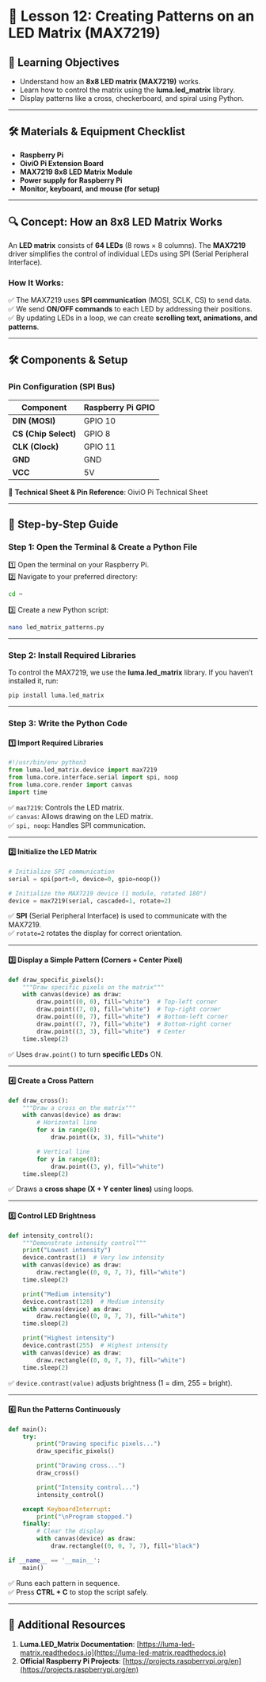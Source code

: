 # 📝 Lesson 12: Creating Patterns on an LED Matrix (MAX7219)  

## 🎯 Learning Objectives  
- Understand how an **8x8 LED matrix (MAX7219)** works.  
- Learn how to control the matrix using the **luma.led_matrix** library.  
- Display patterns like a cross, checkerboard, and spiral using Python.  

---

## 🛠️ Materials & Equipment Checklist  
- **Raspberry Pi**  
- **OiviO Pi Extension Board**  
- **MAX7219 8x8 LED Matrix Module**  
- **Power supply for Raspberry Pi**  
- **Monitor, keyboard, and mouse (for setup)**  

---

## 🔍 Concept: How an 8x8 LED Matrix Works  

An **LED matrix** consists of **64 LEDs** (8 rows × 8 columns). The **MAX7219** driver simplifies the control of individual LEDs using SPI (Serial Peripheral Interface).  

### How It Works:  
✅ The MAX7219 uses **SPI communication** (MOSI, SCLK, CS) to send data.  
✅ We send **ON/OFF commands** to each LED by addressing their positions.  
✅ By updating LEDs in a loop, we can create **scrolling text, animations, and patterns**.  

---

## 🛠️ Components & Setup  

### Pin Configuration (SPI Bus)  

| Component | Raspberry Pi GPIO |  
|-----------|------------------|  
| **DIN (MOSI)** | GPIO 10 |  
| **CS (Chip Select)** | GPIO 8 |  
| **CLK (Clock)** | GPIO 11 |  
| **GND** | GND |  
| **VCC** | 5V |  

🔗 **Technical Sheet & Pin Reference**: OiviO Pi Technical Sheet  

---

## 🚀 Step-by-Step Guide  

### **Step 1: Open the Terminal & Create a Python File**  
1️⃣ Open the terminal on your Raspberry Pi.  
2️⃣ Navigate to your preferred directory:  
   ```bash
   cd ~
   ```  
3️⃣ Create a new Python script:  
   ```bash
   nano led_matrix_patterns.py
   ```  

---

### **Step 2: Install Required Libraries**  
To control the MAX7219, we use the **luma.led_matrix** library. If you haven’t installed it, run:  
```bash
pip install luma.led_matrix
```  

---

### **Step 3: Write the Python Code**  

#### **1️⃣ Import Required Libraries**  
```python
#!/usr/bin/env python3
from luma.led_matrix.device import max7219
from luma.core.interface.serial import spi, noop
from luma.core.render import canvas
import time
```
✅ `max7219`: Controls the LED matrix.  
✅ `canvas`: Allows drawing on the LED matrix.  
✅ `spi, noop`: Handles SPI communication.  

---

#### **2️⃣ Initialize the LED Matrix**  
```python
# Initialize SPI communication
serial = spi(port=0, device=0, gpio=noop())

# Initialize the MAX7219 device (1 module, rotated 180°)
device = max7219(serial, cascaded=1, rotate=2)
```
✅ **SPI** (Serial Peripheral Interface) is used to communicate with the MAX7219.  
✅ `rotate=2` rotates the display for correct orientation.  

---

#### **3️⃣ Display a Simple Pattern (Corners + Center Pixel)**  
```python
def draw_specific_pixels():
    """Draw specific pixels on the matrix"""
    with canvas(device) as draw:
        draw.point((0, 0), fill="white")  # Top-left corner
        draw.point((7, 0), fill="white")  # Top-right corner
        draw.point((0, 7), fill="white")  # Bottom-left corner
        draw.point((7, 7), fill="white")  # Bottom-right corner
        draw.point((3, 3), fill="white")  # Center
    time.sleep(2)
```
✅ Uses `draw.point()` to turn **specific LEDs** ON.  

---

#### **4️⃣ Create a Cross Pattern**  
```python
def draw_cross():
    """Draw a cross on the matrix"""
    with canvas(device) as draw:
        # Horizontal line
        for x in range(8):
            draw.point((x, 3), fill="white")

        # Vertical line
        for y in range(8):
            draw.point((3, y), fill="white")
    time.sleep(2)
```
✅ Draws a **cross shape (X + Y center lines)** using loops.  

---

#### **5️⃣ Control LED Brightness**  
```python
def intensity_control():
    """Demonstrate intensity control"""
    print("Lowest intensity")
    device.contrast(1)  # Very low intensity
    with canvas(device) as draw:
        draw.rectangle((0, 0, 7, 7), fill="white")
    time.sleep(2)

    print("Medium intensity")
    device.contrast(128)  # Medium intensity
    with canvas(device) as draw:
        draw.rectangle((0, 0, 7, 7), fill="white")
    time.sleep(2)

    print("Highest intensity")
    device.contrast(255)  # Highest intensity
    with canvas(device) as draw:
        draw.rectangle((0, 0, 7, 7), fill="white")
    time.sleep(2)
```
✅ `device.contrast(value)` adjusts brightness (1 = dim, 255 = bright).  

---

#### **6️⃣ Run the Patterns Continuously**  
```python
def main():
    try:
        print("Drawing specific pixels...")
        draw_specific_pixels()

        print("Drawing cross...")
        draw_cross()

        print("Intensity control...")
        intensity_control()

    except KeyboardInterrupt:
        print("\nProgram stopped.")
    finally:
        # Clear the display
        with canvas(device) as draw:
            draw.rectangle((0, 0, 7, 7), fill="black")

if __name__ == '__main__':
    main()
```
✅ Runs each pattern in sequence.  
✅ Press **CTRL + C** to stop the script safely.  

---

## 📖 Additional Resources  
1. **Luma.LED_Matrix Documentation**: [https://luma-led-matrix.readthedocs.io](https://luma-led-matrix.readthedocs.io)  
2. **Official Raspberry Pi Projects**: [https://projects.raspberrypi.org/en](https://projects.raspberrypi.org/en)  
